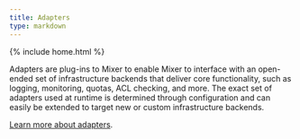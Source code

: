```yaml
---
title: Adapters
type: markdown
---
```

{% include home.html %}

Adapters are plug-ins to Mixer to enable Mixer to interface with an open-ended
set of infrastructure backends that deliver core functionality, such as logging,
monitoring, quotas, ACL checking, and more.
The exact set of adapters used at runtime is determined through configuration and can easily be
extended to target new or custom infrastructure backends.

[Learn more about adapters]({{home}}/docs/concepts/policy-and-control/mixer.html#adapters). 